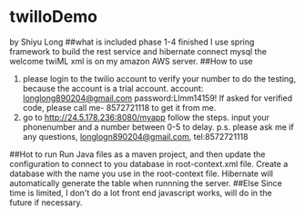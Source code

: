 # twilloDemo 
by Shiyu Long
##what is included
phase 1-4 finished
I use spring framework to build the rest service
and hibernate connect mysql
the welcome twiML xml is on my amazon AWS server.
##How to use
1. please login to the twilio account to verify your number to do the testing, because the account is a trial account.
account: longlong890204@gmail.com
password:Llmm14159!
If asked for verified code, please call me- 8572721118 to get it from me.
2. go to http://24.5.178.236:8080/myapp
follow the steps. input your phonenumber and a number between 0-5 to delay.
p.s. please ask me if any questions, longlogn890204@gmail.com, tel:8572721118

##Hot to run
Run Java files as a maven project, and then update the configuration to connect to you database in root-context.xml file. Create a database with the name you use in the root-context file. Hibernate will automatically generate the table when runnning the server.
##Else
Since time is limited, I don't do a lot front end javascript works, will do in the future if necessary.

